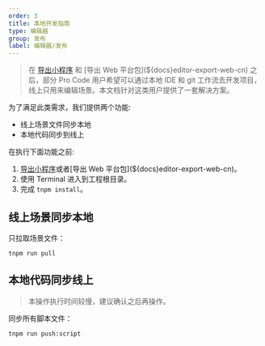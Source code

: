```yaml
---
order: 3
title: 本地开发指南
type: 编辑器
group: 发布
label: 编辑器/发布
---
```


> 在 [导出小程序](${docs}editor-export-minprogram-cn) 和 [导出 Web 平台包](${docs}editor-export-web-cn) 之后，部分 Pro Code 用户希望可以通过本地 IDE 和 git 工作流去开发项目，线上只用来编辑场景。本文档针对这类用户提供了一套解决方案。

为了满足此类需求，我们提供两个功能:

- 线上场景文件同步本地
- 本地代码同步到线上

在执行下面功能之前:

1. [导出小程序](${docs}editor-export-minprogram-cn)或者[导出 Web 平台包](${docs}editor-export-web-cn)。
2. 使用 Terminal 进入到工程根目录。
3. 完成 `tnpm install`。

## 线上场景同步本地

只拉取场景文件：

```shell
tnpm run pull
```

## 本地代码同步线上

> 本操作执行时间较慢，建议确认之后再操作。

同步所有脚本文件：

```shell
tnpm run push:script
```
